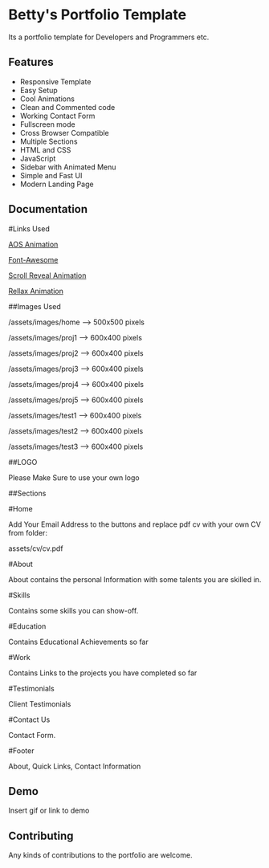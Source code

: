 
# Betty's Portfolio Template

Its a portfolio template for Developers and Programmers etc.


## Features

- Responsive Template
- Easy Setup
- Cool Animations
- Clean and Commented code
- Working Contact Form
- Fullscreen mode
- Cross Browser Compatible
- Multiple Sections
- HTML and CSS
- JavaScript
- Sidebar with Animated Menu
- Simple and Fast UI
- Modern Landing Page


## Documentation
#Links Used

[AOS Animation](https://unpkg.com/aos@2.3.1/dist/aos.js)

[Font-Awesome](https://cdnjs.cloudflare.com/ajax/libs/font-awesome/6.1.0/css/all.min.css")

[Scroll Reveal Animation](https://unpkg.com/scrollreveal)

[Rellax Animation](https://cdn.jsdelivr.net/gh/dixonandmoe/rellax@master/rellax.min.js)


##Images Used

/assets/images/home --> 500x500 pixels

/assets/images/proj1 --> 600x400 pixels

/assets/images/proj2 --> 600x400 pixels

/assets/images/proj3 --> 600x400 pixels

/assets/images/proj4 --> 600x400 pixels

/assets/images/proj5 --> 600x400 pixels

/assets/images/test1 --> 600x400 pixels

/assets/images/test2 --> 600x400 pixels

/assets/images/test3 --> 600x400 pixels

##LOGO

Please Make Sure to use your own logo

##Sections

#Home

Add Your Email Address to the buttons and replace pdf cv with your own CV from folder:

assets/cv/cv.pdf

#About

About contains the personal Information with some talents you are skilled in.

#Skills

Contains some skills you can show-off.

#Education

Contains Educational Achievements so far

#Work

Contains Links to the projects you have completed so far

#Testimonials

Client Testimonials

#Contact Us

Contact Form.

#Footer

About, Quick Links, Contact Information


## Demo

Insert gif or link to demo


## Contributing

Any kinds of contributions to the portfolio are welcome.

